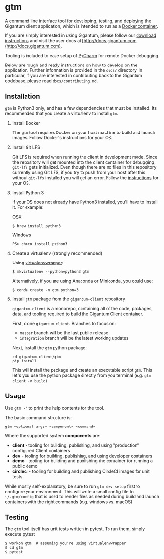 # gtm

A command line interface tool for developing, testing, and deploying the Gigantum client application, 
which is intended to run as a [Docker container](https://www.docker.com/what-container).

If you are simply interested in *using* Gigantum, please follow our [download
instructions](https://gigantum.com/download) and visit the user docs at
[http://docs.gigantum.com](http://docs.gigantum.com).

Tooling is included to ease setup of
[PyCharm](https://www.jetbrains.com/pycharm/) for remote Docker debugging.

Below are rough and ready instructions on how to develop on the application.
Further information is provided in the `docs/` directory. In particular, if you
are interested in contributing back to the Gigantum codebase, please read `docs/contributing.md`.

## Installation

`gtm` is Python3 only, and has a few dependencies that must be installed. Its
recommended that you create a virtualenv to install `gtm`.

1. Install Docker

   The `gtm` tool requires Docker on your host machine to build and launch
   images. Follow Docker's instructions for your OS.

2. Install Git LFS
   
   Git LFS is required when running the client in development mode. Since the repository will get mounted into the 
   client container for debugging, `git-lfs` gets initialized. Even though there are no files in this repository 
   currently using Git LFS, if you try to push from your host after this without `git-lfs` installed you will get an 
   error. Follow the [instructions](https://help.github.com/en/articles/installing-git-large-file-storage) for your OS.

3. Install Python 3

   If your OS does not already have Python3 installed, you'll have to install
   it. For example:

   OSX
   ```
   $ brew install python3
   ```

   Windows
   ```
   PS> choco install python3
   ```

4. Create a virtualenv (strongly recommended)

   Using [virtualenvwrapper](https://virtualenvwrapper.readthedocs.io/en/latest/):

   ```
   $ mkvirtualenv --python=python3 gtm
   ```

   Alternatively, if you are using Anaconda or Miniconda, you could use:

   ```
   $ conda create -n gtm python=3
   ```

5. Install `gtm` package from the `gigantum-client` repository
    
   `gigantum-client` is a monorepo, containing all of the code, packages, data, and tooling required to build the
   Gigantum Client container. 
   
   First, clone `gigantum-client`. Branches to focus on: 
   - `master` branch will be the last public release
   - `integration` branch will be the latest working updates
   
   Next, install the `gtm` python package:
   
   ```
   cd gigantum-client/gtm
   pip install .
   ```
    
   This will install the package and create an executable script `gtm`. This let's you use the python package directly
   from you terminal (e.g. `gtm client -v build`)
   

## Usage

Use ```gtm -h``` to print the help contents for the tool.

The basic command structure is:

```
gtm <optional args> <component> <command>
```

Where the supported system **components** are:

- **client** - tooling for building, publishing, and using "production" configured Client containers
- **dev** - tooling for building, publishing, and using developer containers
- **demo** - tooling for building and publishing the container for running a public demo
- **circleci** - tooling for building and publishing CircleCI images for unit tests


While mostly self-explanatory, be sure to run `gtm dev setup` first to configure your environment. This will write
a small config file to `~/.gtm/config` that is used to render files as needed during build and launch containers
with the right commands (e.g. windows vs. macOS)


## Testing

The `gtm` tool itself has unit tests written in pytest. To run them, simply
execute pytest

```
$ workon gtm  # assuming you're using virtualenvwrapper
$ cd gtm
$ pytest
```
